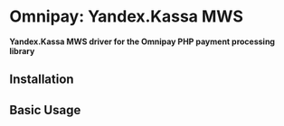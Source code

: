 # Omnipay: Yandex.Kassa MWS

**Yandex.Kassa MWS driver for the Omnipay PHP payment processing library**

## Installation

## Basic Usage
